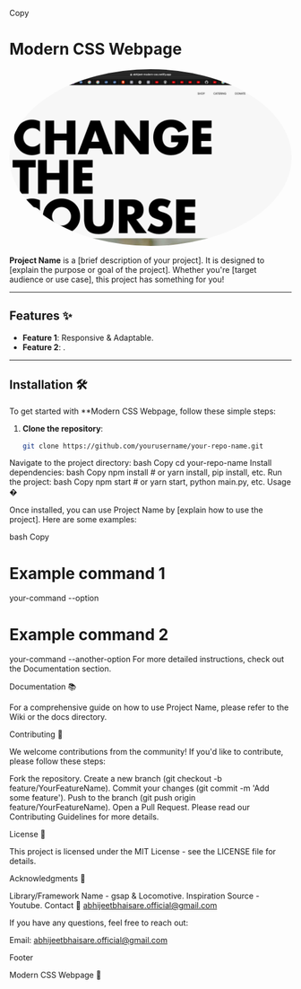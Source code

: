  
Copy
# Modern CSS Webpage
  
 <img src="Screenshot 2025-03-07 at 7.19.35 AM.png" alt="Your Name" style="border-radius: 50%; width: 85%px;  " />


**Project Name** is a [brief description of your project]. It is designed to [explain the purpose or goal of the project]. Whether you're [target audience or use case], this project has something for you!

---

## Features ✨

- **Feature 1**: Responsive & Adaptable.
- **Feature 2**: .


---

## Installation 🛠️

To get started with **Modern CSS Webpage, follow these simple steps:

1. **Clone the repository**:
   ```bash
   git clone https://github.com/yourusername/your-repo-name.git
Navigate to the project directory:
bash
Copy
cd your-repo-name
Install dependencies:
bash
Copy
npm install  # or yarn install, pip install, etc.
Run the project:
bash
Copy
npm start  # or yarn start, python main.py, etc.
Usage �

Once installed, you can use Project Name by [explain how to use the project]. Here are some examples:

bash
Copy
# Example command 1
your-command --option

# Example command 2
your-command --another-option
For more detailed instructions, check out the Documentation section.

Documentation 📚

For a comprehensive guide on how to use Project Name, please refer to the Wiki or the docs directory.

Contributing 🤝

We welcome contributions from the community! If you'd like to contribute, please follow these steps:

Fork the repository.
Create a new branch (git checkout -b feature/YourFeatureName).
Commit your changes (git commit -m 'Add some feature').
Push to the branch (git push origin feature/YourFeatureName).
Open a Pull Request.
Please read our Contributing Guidelines for more details.

License 📜

This project is licensed under the MIT License - see the LICENSE file for details.

Acknowledgments 🙏

Library/Framework Name - gsap & Locomotive.
Inspiration Source - Youtube.
Contact 📧 abhijeetbhaisare.official@gmail.com

If you have any questions, feel free to reach out:

Email: abhijeetbhaisare.official@gmail.com
 
Footer <!-- Optional: Add a footer image or banner -->

Modern CSS Webpage 🎉
 
